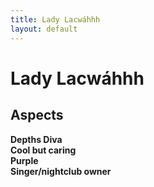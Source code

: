 ```yaml
---
title: Lady Lacwáhhh
layout: default
---
```


# Lady Lacwáhhh
## Aspects
**Depths Diva** \
**Cool but caring** \
**Purple** \
**Singer/nightclub owner**